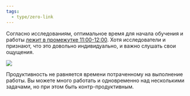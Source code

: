 ```yaml
---
tags:
  - type/zero-link
---
```

Согласно исследованиям, оптимальное время для начала обучения и работы [лежит в промежутке 11:00-12:00](https://www.ncbi.nlm.nih.gov/pmc/articles/PMC5395635/). Хотя исследователи и признают, что это довольно индивидуально, и важно слушать свои ощущения.

![](Стресс.md#^02038e)

Продуктивность не равняется времени потраченному на выполнение работы. Вы можете много работать и одновременно над несколькими задачами, но при этом быть контр-продуктивным.